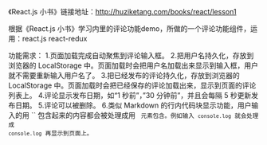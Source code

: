 《React.js 小书》链接地址：http://huziketang.com/books/react/lesson1

根据《React.js 小书》学习内里的评论功能demo，所做的一个评论功能组件，运用：react.js react-redux

功能需求：
1.页面加载完成自动聚焦到评论输入框。
2.把用户名持久化，存放到浏览器的 LocalStorage 中。页面加载时会把用户名加载出来显示到输入框，用户就不需要重新输入用户名了。
3.把已经发布的评论持久化，存放到浏览器的 LocalStorage 中。页面加载时会把已经保存的评论加载出来，显示到页面的评论列表上。
4.评论显示发布日期，如“1 秒前”，”30 分钟前”，并且会每隔 5 秒更新发布日期。
5.评论可以被删除。
6.类似 Markdown 的行内代码块显示功能，用户输入的用 `` 包含起来的内容都会被处理成用 <code> 元素包含。例如输入 `console.log` 就会处理成 <code>console.log</code> 再显示到页面上。
